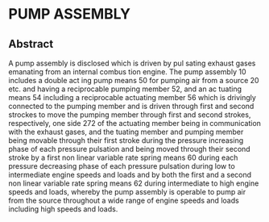 # PUMP ASSEMBLY

## Abstract
A pump assembly is disclosed which is driven by pul sating exhaust gases emanating from an internal combus tion engine. The pump assembly 10 includes a double act ing pump means 50 for pumping air from a source 20 etc. and having a reciprocable pumping member 52, and an ac tuating means 54 including a reciprocable actuating member 56 which is drivingly connected to the pumping member and is driven through first and second strockes to move the pumping member through first and second strokes, respectively, one side 272 of the actuating member being in communication with the exhaust gases, and the tuating member and pumping member being movable through their first stroke during the pressure increasing phase of each pressure pulsation and being moved through their second stroke by a first non linear variable rate spring means 60 during each pressure decreasing phase of each pressure pulsation during low to intermediate engine speeds and loads and by both the first and a second non linear variable rate spring means 62 during intermediate to high engine speeds and loads, whereby the pump assembly is operable to pump air from the source throughout a wide range of engine speeds and loads including high speeds and loads.